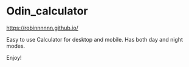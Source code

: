# Odin_calculator

https://robinnnnnn.github.io/

Easy to use Calculator for desktop and mobile. Has both day and night modes. 

Enjoy!
